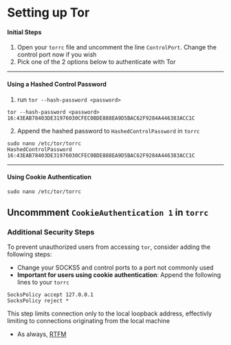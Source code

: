# Setting up Tor
#### Initial Steps
1. Open your `torrc` file and uncomment the line `ControlPort`. Change the control port now if you wish
2. Pick one of the 2 options below to authenticate with Tor
---
#### Using a Hashed Control Password
1. run `tor --hash-password <password>`

```
tor --hash-password <password>
16:43EAB78403DE31976030CFEC0BDE888EA9D5BAC62F9284A446383ACC1C
```

2. Append the hashed password to `HashedControlPassword` in `torrc`
```
sudo nano /etc/tor/torrc
HashedControlPassword 16:43EAB78403DE31976030CFEC0BDE888EA9D5BAC62F9284A446383ACC1C
```
---
#### Using Cookie Authentication
```
sudo nano /etc/tor/torrc
```
Uncommment `CookieAuthentication 1`  in `torrc`
---
### Additional Security Steps
To prevent unauthorized users from accessing `tor`, consider adding the following steps:
- Change your SOCKS5 and control ports to a port not commonly used
- **Important for users using cookie authentication**: Append the following lines to your `torrc`
```
SocksPolicy accept 127.0.0.1
SocksPolicy reject *
```
This step limits connection only to the local loopback address, effectivly limiting to connections originating from the local machine
- As always, [RTFM](https://tor.void.gr/docs/tor-manual.html.en "RTFM")
